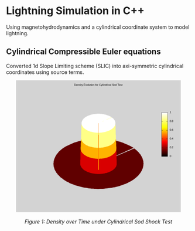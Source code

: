 # Lightning Simulation in C++
Using magnetohydrodynamics and a cylindrical coordinate system to model lightning.

## Cylindrical Compressible Euler equations
Converted 1d Slope Limiting scheme (SLIC) into axi-symmetric cylindrical coordinates using source terms.
<p align="center">
  <img src="C++_scripts/euler_density.gif" alt="Sod Density Animation" width="450" />
</p>
<p align="center"><em>Figure 1: Density over Time under Cylindrical Sod Shock Test</em></p>
